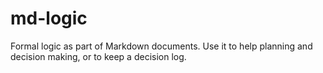 # md-logic

Formal logic as part of Markdown documents.
Use it to help planning and decision making, or to keep a decision log.
